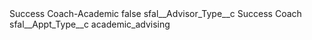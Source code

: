 <?xml version="1.0" encoding="UTF-8"?>
<CustomMetadata xmlns="http://soap.sforce.com/2006/04/metadata" xmlns:xsi="http://www.w3.org/2001/XMLSchema-instance" xmlns:xsd="http://www.w3.org/2001/XMLSchema">
    <label>Success Coach-Academic</label>
    <protected>false</protected>
    <values>
        <field>sfal__Advisor_Type__c</field>
        <value xsi:type="xsd:string">Success Coach</value>
    </values>
    <values>
        <field>sfal__Appt_Type__c</field>
        <value xsi:type="xsd:string">academic_advising</value>
    </values>
</CustomMetadata>
